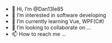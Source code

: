 - 👋 Hi, I’m @Dan13le85
- 👀 I’m interested in software developing
- 🌱 I’m currently learning Vue, WPF(C#)
- 💞️ I’m looking to collaborate on ...
- 📫 How to reach me ...

<!---
Dan13le85/Dan13le85 is a ✨ special ✨ repository because its `README.md` (this file) appears on your GitHub profile.
You can click the Preview link to take a look at your changes.
--->
